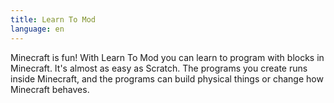 ```yaml
---
title: Learn To Mod
language: en
---
```


Minecraft is fun! With Learn To Mod you can learn to program with blocks in
Minecraft. It's almost as easy as Scratch. The programs you create runs inside
Minecraft, and the programs can build physical things or change how Minecraft
behaves.
